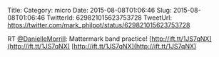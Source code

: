 Title: 
Category: micro
Date: 2015-08-08T01:06:46
Slug: 2015-08-08T01:06:46
TwitterId: 629821015623753728
TweetUrl: https://twitter.com/mark_philpot/status/629821015623753728

RT [@DanielleMorrill](https://twitter.com/DanielleMorrill): Mattermark band practice! [http://ift.tt/1JS7qNX](http://ift.tt/1JS7qNX) [http://ift.tt/1JS7qNX](http://ift.tt/1JS7qNX)
